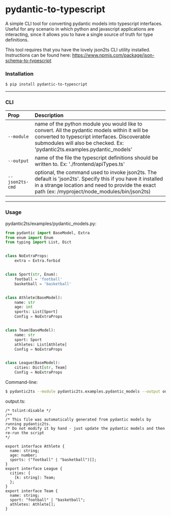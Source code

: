 # pydantic-to-typescript

A simple CLI tool for converting pydantic models into typescript interfaces. Useful for any scenario in which python and javascript applications are interacting, since it allows you to have a single source of truth for type definitions.

This tool requires that you have the lovely json2ts CLI utility installed. Instructions can be found here: https://www.npmjs.com/package/json-schema-to-typescript

### Installation
```bash
$ pip install pydantic-to-typescript
```
---
### CLI

|Prop|Description|
|:----------|:-----------|
|`--module`|name of the python module you would like to convert. All the pydantic models within it will be converted to typescript interfaces. Discoverable submodules will also be checked. Ex: 'pydantic2ts.examples.pydantic_models'|
|`--output`|name of the file the typescript definitions should be written to. Ex: './frontend/apiTypes.ts'|
|<nobr>`--json2ts-cmd`</nobr>|optional, the command used to invoke json2ts. The default is 'json2ts'. Specify this if you have it installed in a strange location and need to provide the exact path (ex: /myproject/node_modules/bin/json2ts)|
---
### Usage
pydantic2ts/examples/pydantic_models.py:
```python
from pydantic import BaseModel, Extra
from enum import Enum
from typing import List, Dict


class NoExtraProps:
    extra = Extra.forbid


class Sport(str, Enum):
    football = 'football'
    basketball = 'basketball'


class Athlete(BaseModel):
    name: str
    age: int
    sports: List[Sport]
    Config = NoExtraProps


class Team(BaseModel):
    name: str
    sport: Sport
    athletes: List[Athlete]
    Config = NoExtraProps


class League(BaseModel):
    cities: Dict[str, Team]
    Config = NoExtraProps
```
Command-line:
```bash
$ pydantic2ts --module pydantic2ts.examples.pydantic_models --output output.ts
```
output.ts:
```
/* tslint:disable */
/**
/* This file was automatically generated from pydantic models by running pydantic2ts.
/* Do not modify it by hand - just update the pydantic models and then re-run the script
*/

export interface Athlete {
  name: string;
  age: number;
  sports: ("football" | "basketball")[];
}
export interface League {
  cities: {
    [k: string]: Team;
  };
}
export interface Team {
  name: string;
  sport: "football" | "basketball";
  athletes: Athlete[];
}
```